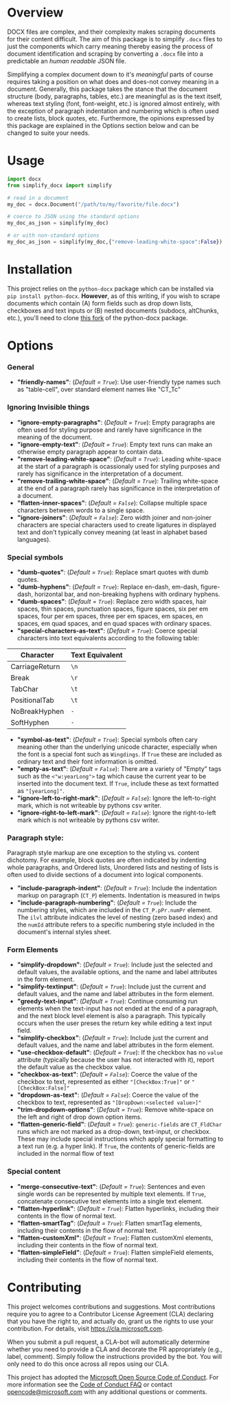 # Overview

DOCX files are complex, and their complexity makes scraping documents
for their content difficult. The aim of this package is to simplify
`.docx` files to just the components which carry meaning thereby easing the
process of document identification and scraping by converting a `.docx`
file into a predictable an *human readable* JSON file.

Simplifying a complex document down to it's *meaningful* parts of course
requires taking a position on what does and does-not convey meaning in a
document. Generally, this package takes the stance that the document
structure (body, paragraphs, tables, etc.) are meaningful as is the text
itself, whereas text styling (font, font-weight, etc.) is ignored almost
entirely, with the exception of paragraph indentation and numbering which
is often used to create lists, block quotes, etc.  Furthermore, the
opinions expressed by this package are explained in the Options section
below and can be changed to suite your needs.

# Usage
```python
import docx
from simplify_docx import simplify

# read in a document 
my_doc = docx.Document("/path/to/my/favorite/file.docx")

# coerce to JSON using the standard options
my_doc_as_json = simplify(my_doc)

# or with non-standard options
my_doc_as_json = simplify(my_doc,{"remove-leading-white-space":False})
```

# Installation

This project relies on the `python-docx` package which can be installed via
`pip install python-docx`. **However**, as of this writing, if you wish to
scrape documents which contain (A) form fields such as drop down lists,
checkboxes and text inputs or (B) nested documents (subdocs, altChunks,
etc.), you'll need to clone [this fork](https://github.com/jdthorpe/python-docx) of the python-docx package.

# Options

### General

* **"friendly-names"**: (*Default = `True`*): Use user-friendly type names
	such as "table-cell", over standard element names like "CT_Tc"

### Ignoring Invisible things

* **"ignore-empty-paragraphs"**: (*Default = `True`*): Empty paragraphs are
	often used for styling purpose and rarely have significance in the
	meaning of the document.
* **"ignore-empty-text"**: (*Default = `True`*): Empty text runs can make an
	otherwise empty paragraph appear to contain data.
* **"remove-leading-white-space"**: (*Default = `True`*): Leading white-space
	at the start of a paragraph is ocassionaly used for styling purposes
	and rarely has significance in the interpretation of a document.
* **"remove-trailing-white-space"**: (*Default = `True`*): Trailing white-space
	at the end of a paragraph rarely has significance in the interpretation
	of a document.
* **"flatten-inner-spaces"**: (*Default = `False`*): Collapse multiple
	space characters between words to a single space.
* **"ignore-joiners"**: (*Default = `False`*): Zero width joiner and non-joiner 
	characters are special characters used to create ligatures in displayed
	text and don't typically convey meaning (at least in alphabet based
	languages).

### Special symbols

* **"dumb-quotes"**: (*Default = `True`*): Replace smart quotes with
	dumb quotes.
* **"dumb-hyphens"**: (*Default = `True`*): Replace en-dash, em-dash,
	figure-dash, horizontal bar, and non-breaking hyphens with ordinary hyphens.
* **"dumb-spaces"**: (*Default = `True`*): Replace zero width spaces, hair 
	spaces, thin spaces, punctuation spaces, figure spaces, six per em
	spaces, four per em spaces, three per em spaces, em spaces, en spaces,
	em quad spaces, and en quad spaces with ordinary spaces.
* **"special-characters-as-text"**: (*Default = `True`*): Coerce special
	characters into text equivalents according to the following table:

| Character | Text Equivalent | 
| --------- | --------------- | 
| CarriageReturn | `\n` |
| Break | `\r` |
| TabChar | `\t` |
| PositionalTab | `\t` |
| NoBreakHyphen | `-` |
| SoftHyphen | `-` |

* **"symbol-as-text"**: (*Default = `True`*): Special symbols often cary
	meaning other than the underlying unicode character, especially when
	the font is a special font such as `Wingdings`. If `True` these are
	included as ordinary text and their font information is omitted.
* **"empty-as-text"**: (*Default = `False`*): There are a variety of "Empty"
	tags such as the `<"w:yearLong">` tag which cause the current year to
	be inserted into the document text. If `True`, include these as text
	formatted as `"[yearLong]"`.
* **"ignore-left-to-right-mark"**: (*Default = `False`*): Ignore the left-to-right
	mark, which is not writeable by pythons csv writer.
* **"ignore-right-to-left-mark"**: (*Default = `False`*): Ignore the right-to-left
	mark which is not writeable by pythons csv writer.

### Paragraph style:

Paragraph style markup are one exception to the styling vs. content
dichotomy. For example, block quotes are often indicated by indenting whole
paragraphs, and Ordered lists, Unordered lists and nesting of lists is
often used to divide sections of a document into logical components. 

* **"include-paragraph-indent"**: (*Default = `True`*): Include the
	indentation markup on paragraph (`CT_P`) elements. Indentation is
	measured in twips
* **"include-paragraph-numbering"**: (*Default = `True`*): Include the
	numbering styles, which are included in the `CT_P.pPr.numPr` element.
	The `ilvl` attribute indicates the level of nesting (zero based index)
	and the `numId` attribute refers to a specific numbering style
	included in the document's internal styles sheet. 

### Form Elements

* **"simplify-dropdown"**: (*Default = `True`*): Include just the selected
	and default values, the available options, and the name and label attributes in the form element.
* **"simplify-textinput"**: (*Default = `True`*): Include just the current
	and default values, and the name and label attributes in the form element.
* **"greedy-text-input"**: (*Default = `True`*): Continue consuming run
	elements when the text-input has not ended at the end of a paragraph,
	and the next block level element is also a paragraph. This typically
	occurs when the user preses the return key while editing a text input
	field.
* **"simplify-checkbox"**: (*Default = `True`*): Include just the current
	and default values, and the name and label attributes in the form element.
* **"use-checkbox-default"**: (*Default = `True`*): If the checkbox has no
	`value` attribute (typically because the user has not interacted with
	it), report the default value as the checkbox value.
* **"checkbox-as-text"**: (*Default = `False`*): Coerce the value of the
	checkbox to text, represented as either `"[CheckBox:True]"` or `"[CheckBox:False]"`
* **"dropdown-as-text"**: (*Default = `False`*): Coerce the value of the
	checkbox to text, represented as `"[DropDown:<selected value>]"`
* **"trim-dropdown-options"**: (*Default = `True`*): Remove white-space on
	the left and right of drop down option items.
* **"flatten-generic-field"**: (*Default = `True`*): `generic-fields` are
	`CT_FldChar` runs which are not marked as a drop-down, text-input, or
	checkbox. These may include special instructions which apply special
	formatting to a text run (e.g. a hyper link). If `True`, the contents
	of generic-fields are included in the normal flow of text

### Special content

* **"merge-consecutive-text"**: (*Default = `True`*): Sentences and even single
	words can be represented by multiple text elements. If `True`,
	concatenate consecutive text elements into a single text element.
* **"flatten-hyperlink"**: (*Default = `True`*): Flatten hyperlinks, including
	their contents in the flow of normal text.
* **"flatten-smartTag"**: (*Default = `True`*): Flatten smartTag elements, 
	including their contents in the flow of normal text.
* **"flatten-customXml"**: (*Default = `True`*): Flatten customXml elements, 
	including their contents in the flow of normal text.
* **"flatten-simpleField"**: (*Default = `True`*): Flatten simpleField elements, 
	including their contents in the flow of normal text.

# Contributing

This project welcomes contributions and suggestions.  Most contributions require you to agree to a
Contributor License Agreement (CLA) declaring that you have the right to, and actually do, grant us
the rights to use your contribution. For details, visit https://cla.microsoft.com.

When you submit a pull request, a CLA-bot will automatically determine whether you need to provide
a CLA and decorate the PR appropriately (e.g., label, comment). Simply follow the instructions
provided by the bot. You will only need to do this once across all repos using our CLA.

This project has adopted the [Microsoft Open Source Code of Conduct](https://opensource.microsoft.com/codeofconduct/).
For more information see the [Code of Conduct FAQ](https://opensource.microsoft.com/codeofconduct/faq/) or
contact [opencode@microsoft.com](mailto:opencode@microsoft.com) with any additional questions or comments.
